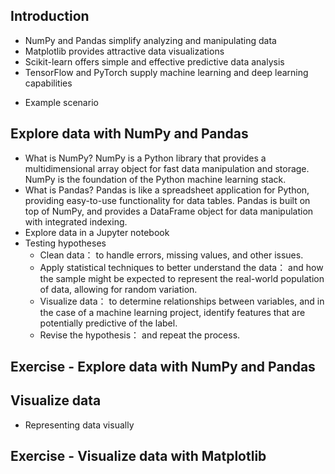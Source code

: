 ## Introduction
  * NumPy and Pandas simplify analyzing and manipulating data
  * Matplotlib provides attractive data visualizations
  * Scikit-learn offers simple and effective predictive data analysis
  * TensorFlow and PyTorch supply machine learning and deep learning capabilities
  - Example scenario
## Explore data with NumPy and Pandas
  - What is NumPy?
    NumPy is a Python library that provides a multidimensional array object for fast data manipulation and storage. NumPy is the foundation of the Python machine learning stack.
  - What is Pandas?
    Pandas is like a spreadsheet application for Python, providing easy-to-use functionality for data tables. Pandas is built on top of NumPy, and provides a DataFrame object for data manipulation with integrated indexing.
  - Explore data in a Jupyter notebook
  - Testing hypotheses
    - Clean data：  to handle errors, missing values, and other issues.
    - Apply statistical techniques to better understand the data：  and how the sample might be expected to represent the real-world population of data, allowing for random variation.
    - Visualize data：  to determine relationships between variables, and in the case of a machine learning project, identify features that are potentially predictive of the label.
    - Revise the hypothesis： and repeat the process.
## Exercise - Explore data with NumPy and Pandas
## Visualize data
  - Representing data visually
## Exercise - Visualize data with Matplotlib